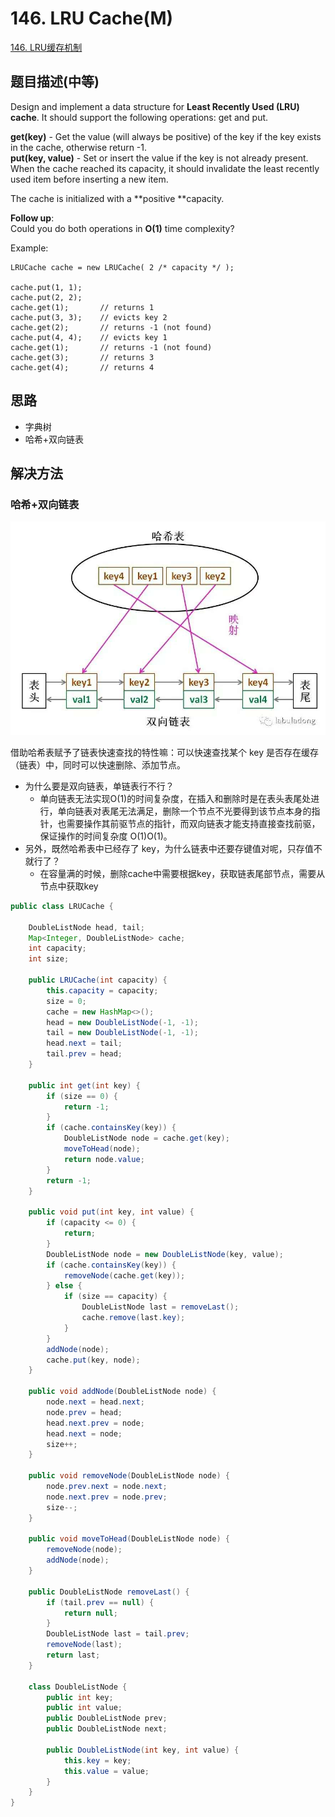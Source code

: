 # 146. LRU Cache\(M\)

[146. LRU缓存机制](https://leetcode-cn.com/problems/lru-cache/)

## 题目描述\(中等\)

Design and implement a data structure for **Least Recently Used \(LRU\) cache**. It should support the following operations: get and put.

**get\(key\)** - Get the value \(will always be positive\) of the key if the key exists in the cache, otherwise return -1.  
**put\(key, value\)** - Set or insert the value if the key is not already present. When the cache reached its capacity, it should invalidate the least recently used item before inserting a new item.

The cache is initialized with a **positive **capacity.

**Follow up**:  
Could you do both operations in **O\(1\)** time complexity?

Example:

```
LRUCache cache = new LRUCache( 2 /* capacity */ );

cache.put(1, 1);
cache.put(2, 2);
cache.get(1);       // returns 1
cache.put(3, 3);    // evicts key 2
cache.get(2);       // returns -1 (not found)
cache.put(4, 4);    // evicts key 1
cache.get(1);       // returns -1 (not found)
cache.get(3);       // returns 3
cache.get(4);       // returns 4
```

## 思路

* 字典树
* 哈希+双向链表

## 解决方法

### 哈希+双向链表

![](../assets/101-200/146-s-2-1.png)

借助哈希表赋予了链表快速查找的特性嘛：可以快速查找某个 key 是否存在缓存（链表）中，同时可以快速删除、添加节点。

- 为什么要是双向链表，单链表行不行？
    - 单向链表无法实现O(1)的时间复杂度，在插入和删除时是在表头表尾处进行，单向链表对表尾无法满足，删除一个节点不光要得到该节点本身的指针，也需要操作其前驱节点的指针，而双向链表才能支持直接查找前驱，保证操作的时间复杂度 O(1)O(1)。
- 另外，既然哈希表中已经存了 key，为什么链表中还要存键值对呢，只存值不就行了？
    - 在容量满的时候，删除cache中需要根据key，获取链表尾部节点，需要从节点中获取key

```java
public class LRUCache {

    DoubleListNode head, tail;
    Map<Integer, DoubleListNode> cache;
    int capacity;
    int size;

    public LRUCache(int capacity) {
        this.capacity = capacity;
        size = 0;
        cache = new HashMap<>();
        head = new DoubleListNode(-1, -1);
        tail = new DoubleListNode(-1, -1);
        head.next = tail;
        tail.prev = head;
    }

    public int get(int key) {
        if (size == 0) {
            return -1;
        }
        if (cache.containsKey(key)) {
            DoubleListNode node = cache.get(key);
            moveToHead(node);
            return node.value;
        }
        return -1;
    }

    public void put(int key, int value) {
        if (capacity <= 0) {
            return;
        }
        DoubleListNode node = new DoubleListNode(key, value);
        if (cache.containsKey(key)) {
            removeNode(cache.get(key));
        } else {
            if (size == capacity) {
                DoubleListNode last = removeLast();
                cache.remove(last.key);
            }
        }
        addNode(node);
        cache.put(key, node);
    }

    public void addNode(DoubleListNode node) {
        node.next = head.next;
        node.prev = head;
        head.next.prev = node;
        head.next = node;
        size++;
    }

    public void removeNode(DoubleListNode node) {
        node.prev.next = node.next;
        node.next.prev = node.prev;
        size--;
    }

    public void moveToHead(DoubleListNode node) {
        removeNode(node);
        addNode(node);
    }

    public DoubleListNode removeLast() {
        if (tail.prev == null) {
            return null;
        }
        DoubleListNode last = tail.prev;
        removeNode(last);
        return last;
    }

    class DoubleListNode {
        public int key;
        public int value;
        public DoubleListNode prev;
        public DoubleListNode next;

        public DoubleListNode(int key, int value) {
            this.key = key;
            this.value = value;
        }
    }
}
```



